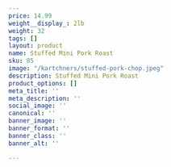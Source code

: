 ```yaml
---
price: 14.99
weight__display_: 2lb
weight: 32
tags: []
layout: product
name: Stuffed Mini Pork Roast
sku: 85
image: "/kartchners/stuffed-pork-chop.jpeg"
description: Stuffed Mini Pork Roast
product_options: []
meta_title: ''
meta_description: ''
social_image: ''
canonical: ''
banner_image: ''
banner_format: ''
banner_class: ''
banner_alt: ''

---
```

